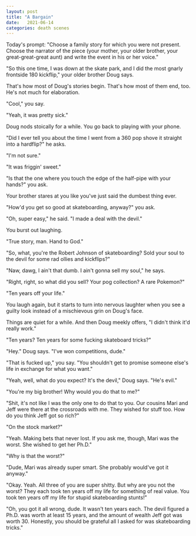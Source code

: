 ```yaml
---
layout: post
title: "A Bargain"
date:   2021-06-14
categories: death scenes
---
```

Today's prompt: "Choose a family story for which you were not present. Choose the narrator of the piece (your mother, your older brother, your great-great-great aunt) and write the event in his or her voice."

"So this one time, I was down at the skate park, and I did the most gnarly frontside 180 kickflip," your older brother Doug says.

That's how most of Doug's stories begin. That's how most of them end, too. He's not much for elaboration.

"Cool," you say.

"Yeah, it was pretty sick."

Doug nods stoically for a while. You go back to playing with your phone.

"Did I ever tell you about the time I went from a 360 pop shove it straight into a hardflip?" he asks.

"I'm not sure."

"It was friggin' sweet."

"Is that the one where you touch the edge of the half-pipe with your hands?" you ask. 

Your brother stares at you like you've just said the dumbest thing ever. 

"How'd you get so good at skateboarding, anyway?" you ask.

"Oh, super easy," he said. "I made a deal with the devil."

You burst out laughing.

"True story, man. Hand to God."

"So, what, you're the Robert Johnson of skateboarding? Sold your soul to the devil for some rad ollies and kickflips?"

"Naw, dawg, I ain't that dumb. I ain't gonna sell my soul," he says.

"Right, right, so what did you sell? Your pog collection? A rare Pokemon?"

"Ten years off your life."

You laugh again, but it starts to turn into nervous laughter when you see a guilty look instead of a mischievous grin on Doug's face.

Things are quiet for a while. And then Doug meekly offers, "I didn't think it'd really work."

"Ten years? Ten years for some fucking skateboard tricks?"

"Hey." Doug says. "I've won competitions, dude."

"That is fucked up," you say. "You shouldn't get to promise someone else's life in exchange for what you want."

"Yeah, well, what do you expect? It's the devil," Doug says. "He's evil."

"You're my big brother! Why would you do that to me?"

"Shit, it's not like I was the only one to do that to you. Our cousins Mari and Jeff were there at the crossroads with me. They wished for stuff too. How do you think Jeff got so rich?"

"On the stock market?"

"Yeah. Making bets that never lost. If you ask me, though, Mari was the worst. She wished to get her Ph.D."

"Why is that the worst?"

"Dude, Mari was already super smart. She probably would've got it anyway."

"Okay. Yeah. All three of you are super shitty. But why are you not the worst? They each took ten years off my life for something of real value. You took ten years off my life for stupid skateboarding stunts!"

"Oh, you got it all wrong, dude. It wasn't ten years each. The devil figured a Ph.D. was worth at least 15 years, and the amount of wealth Jeff got was worth 30. Honestly, you should be grateful all I asked for was skateboarding tricks."
